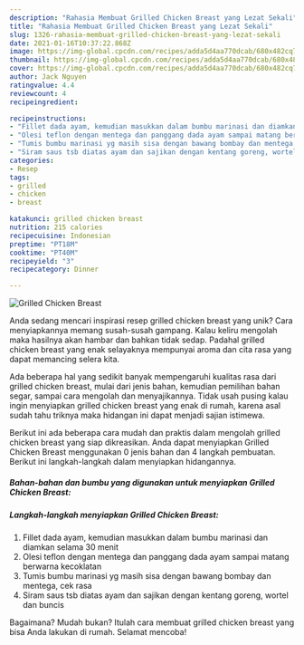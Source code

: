 ```yaml
---
description: "Rahasia Membuat Grilled Chicken Breast yang Lezat Sekali"
title: "Rahasia Membuat Grilled Chicken Breast yang Lezat Sekali"
slug: 1326-rahasia-membuat-grilled-chicken-breast-yang-lezat-sekali
date: 2021-01-16T10:37:22.868Z
image: https://img-global.cpcdn.com/recipes/adda5d4aa770dcab/680x482cq70/grilled-chicken-breast-foto-resep-utama.jpg
thumbnail: https://img-global.cpcdn.com/recipes/adda5d4aa770dcab/680x482cq70/grilled-chicken-breast-foto-resep-utama.jpg
cover: https://img-global.cpcdn.com/recipes/adda5d4aa770dcab/680x482cq70/grilled-chicken-breast-foto-resep-utama.jpg
author: Jack Nguyen
ratingvalue: 4.4
reviewcount: 4
recipeingredient:

recipeinstructions:
- "Fillet dada ayam, kemudian masukkan dalam bumbu marinasi dan diamkan selama 30 menit"
- "Olesi teflon dengan mentega dan panggang dada ayam sampai matang berwarna kecoklatan"
- "Tumis bumbu marinasi yg masih sisa dengan bawang bombay dan mentega, cek rasa"
- "Siram saus tsb diatas ayam dan sajikan dengan kentang goreng, wortel dan buncis"
categories:
- Resep
tags:
- grilled
- chicken
- breast

katakunci: grilled chicken breast 
nutrition: 215 calories
recipecuisine: Indonesian
preptime: "PT18M"
cooktime: "PT40M"
recipeyield: "3"
recipecategory: Dinner

---
```



![Grilled Chicken Breast](https://img-global.cpcdn.com/recipes/adda5d4aa770dcab/680x482cq70/grilled-chicken-breast-foto-resep-utama.jpg)

Anda sedang mencari inspirasi resep grilled chicken breast yang unik? Cara menyiapkannya memang susah-susah gampang. Kalau keliru mengolah maka hasilnya akan hambar dan bahkan tidak sedap. Padahal grilled chicken breast yang enak selayaknya mempunyai aroma dan cita rasa yang dapat memancing selera kita.

Ada beberapa hal yang sedikit banyak mempengaruhi kualitas rasa dari grilled chicken breast, mulai dari jenis bahan, kemudian pemilihan bahan segar, sampai cara mengolah dan menyajikannya. Tidak usah pusing kalau ingin menyiapkan grilled chicken breast yang enak di rumah, karena asal sudah tahu triknya maka hidangan ini dapat menjadi sajian istimewa.




Berikut ini ada beberapa cara mudah dan praktis dalam mengolah grilled chicken breast yang siap dikreasikan. Anda dapat menyiapkan Grilled Chicken Breast menggunakan 0 jenis bahan dan 4 langkah pembuatan. Berikut ini langkah-langkah dalam menyiapkan hidangannya.

<!--inarticleads1-->

##### Bahan-bahan dan bumbu yang digunakan untuk menyiapkan Grilled Chicken Breast:





<!--inarticleads2-->

##### Langkah-langkah menyiapkan Grilled Chicken Breast:

1. Fillet dada ayam, kemudian masukkan dalam bumbu marinasi dan diamkan selama 30 menit
1. Olesi teflon dengan mentega dan panggang dada ayam sampai matang berwarna kecoklatan
1. Tumis bumbu marinasi yg masih sisa dengan bawang bombay dan mentega, cek rasa
1. Siram saus tsb diatas ayam dan sajikan dengan kentang goreng, wortel dan buncis




Bagaimana? Mudah bukan? Itulah cara membuat grilled chicken breast yang bisa Anda lakukan di rumah. Selamat mencoba!
